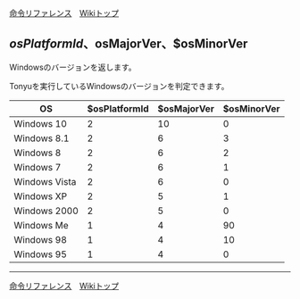 
[命令リファレンス](./reference)&emsp;[Wikiトップ](./)

<title>命令リファレンス - $osPlatformId、$osMajorVer、$osMinorVer</title>

## $osPlatformId、$osMajorVer、$osMinorVer
Windowsのバージョンを返します。  

Tonyuを実行しているWindowsのバージョンを判定できます。

|OS|$osPlatformId|$osMajorVer|$osMinorVer|
|-|-|-|-|
|Windows 10|2|10|0|
|Windows 8.1|2|6|3|
|Windows 8|2|6|2|
|Windows 7|2|6|1|
|Windows Vista|2|6|0|
|Windows XP|2|5|1|
|Windows 2000|2|5|0|
|Windows Me|1|4|90|
|Windows 98|1|4|10|
|Windows 95|1|4|0|

***

[命令リファレンス](./reference)&emsp;[Wikiトップ](./)

